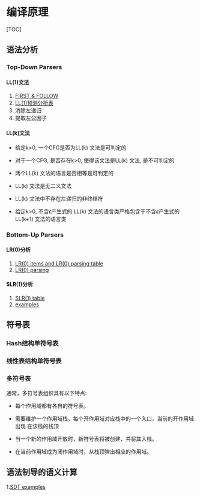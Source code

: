 # 编译原理

[TOC]

## 语法分析

### Top-Down Parsers

#### LL(1)文法

1. [FIRST & FOLLOW](https://www.youtube.com/watch?v=N9UuAPU6DAg&list=PLEbnTDJUr_IcPtUXFy2b1sGRPsLFMghhS&index=5)
2. [LL(1)预测分析表](https://www.youtube.com/watch?v=R1ZlWEZWMKk&list=PLEbnTDJUr_IcPtUXFy2b1sGRPsLFMghhS&index=7)
3. 消除左递归
4. 提取左公因子

#### LL(k)文法

- 给定k>0, 一个CFG是否为LL(k) 文法是可判定的 

- 对于一个CFG, 是否存在k>0, 使得该文法是LL(k) 文法, 是不可判定的 

- 两个LL(k) 文法的语言是否相等是可判定的 
- LL(k) 文法是无二义文法 

- LL(k) 文法中不存在左递归的非终结符 

- 给定k>0, 不含$\epsilon$产生式的 LL(k) 文法的语言类严格包含于不含$\epsilon$产生式的 LL(k+1) 文法的语言类 

### Bottom-Up Parsers

#### LR(0)分析

1. [LR(0) items and LR(0) parsing table](https://www.youtube.com/watch?v=APJ_Eh60Qwo&list=PLEbnTDJUr_IcPtUXFy2b1sGRPsLFMghhS&index=10)
2. [LR(0) parsing](https://www.youtube.com/watch?v=0kiTNN2kHyY&list=PLEbnTDJUr_IcPtUXFy2b1sGRPsLFMghhS&index=11)

#### SLR(1)分析

1. [SLR(1) table](https://www.youtube.com/watch?v=0kiTNN2kHyY&list=PLEbnTDJUr_IcPtUXFy2b1sGRPsLFMghhS&index=11)
2. [examples](https://www.youtube.com/watch?v=MIg2ymmMn4k&list=PLEbnTDJUr_IcPtUXFy2b1sGRPsLFMghhS&index=12)

## 符号表

### Hash结构单符号表



### 线性表结构单符号表



### 多符号表

通常，多符号表组织具有以下特点:

- 每个作用域都有各自的符号表。 

- 需要维护一个作用域栈，每个开作用域对应栈中的一个入口，当前的开作用域出现 在该栈的栈顶 
- 当一个新的作用域开放时，新符号表将被创建，并将其入栈。 
- 在当前作用域成为闭作用域时，从栈顶弹出相应的作用域。 

## 语法制导的语义计算

1.[SDT examples](https://www.youtube.com/watch?v=queUceGJqh0&list=PLEbnTDJUr_IcPtUXFy2b1sGRPsLFMghhS&index=17)